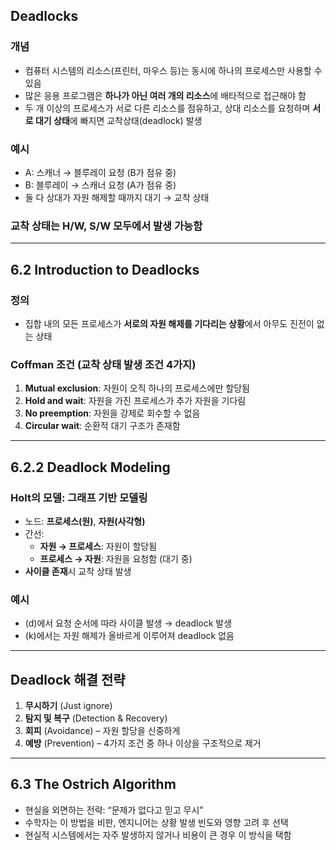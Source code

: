 ## Deadlocks

### 개념
- 컴퓨터 시스템의 리소스(프린터, 마우스 등)는 동시에 하나의 프로세스만 사용할 수 있음
- 많은 응용 프로그램은 **하나가 아닌 여러 개의 리소스**에 배타적으로 접근해야 함
- 두 개 이상의 프로세스가 서로 다른 리소스를 점유하고, 상대 리소스를 요청하며 **서로 대기 상태**에 빠지면 교착상태(deadlock) 발생

### 예시
- A: 스캐너 → 블루레이 요청 (B가 점유 중)
- B: 블루레이 → 스캐너 요청 (A가 점유 중)
- 둘 다 상대가 자원 해제할 때까지 대기 → 교착 상태

### 교착 상태는 H/W, S/W 모두에서 발생 가능함

---

## 6.2 Introduction to Deadlocks

### 정의
- 집합 내의 모든 프로세스가 **서로의 자원 해제를 기다리는 상황**에서 아무도 진전이 없는 상태

### Coffman 조건 (교착 상태 발생 조건 4가지)
1. **Mutual exclusion**: 자원이 오직 하나의 프로세스에만 할당됨
2. **Hold and wait**: 자원을 가진 프로세스가 추가 자원을 기다림
3. **No preemption**: 자원을 강제로 회수할 수 없음
4. **Circular wait**: 순환적 대기 구조가 존재함

---

## 6.2.2 Deadlock Modeling

### Holt의 모델: **그래프 기반 모델링**
- 노드: **프로세스(원)**, **자원(사각형)**
- 간선:
  - **자원 → 프로세스**: 자원이 할당됨
  - **프로세스 → 자원**: 자원을 요청함 (대기 중)
- **사이클 존재**시 교착 상태 발생

### 예시
- (d)에서 요청 순서에 따라 사이클 발생 → deadlock 발생
- (k)에서는 자원 해제가 올바르게 이루어져 deadlock 없음

---

## Deadlock 해결 전략

1. **무시하기** (Just ignore)
2. **탐지 및 복구** (Detection & Recovery)
3. **회피** (Avoidance) – 자원 할당을 신중하게
4. **예방** (Prevention) – 4가지 조건 중 하나 이상을 구조적으로 제거

---

## 6.3 The Ostrich Algorithm

- 현실을 외면하는 전략: “문제가 없다고 믿고 무시”
- 수학자는 이 방법을 비판, 엔지니어는 상황 발생 빈도와 영향 고려 후 선택
- 현실적 시스템에서는 자주 발생하지 않거나 비용이 큰 경우 이 방식을 택함
